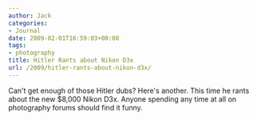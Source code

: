 ```yaml
---
author: Jack
categories:
- Journal
date: 2009-02-01T16:59:03+00:00
tags:
- photography
title: Hitler Rants about Nikon D3x
url: /2009/hitler-rants-about-nikon-d3x/
---
```


Can't get enough of those Hitler dubs? Here's another. This time he rants about the new $8,000 Nikon D3x. Anyone spending any time at all on photography forums should find it funny.